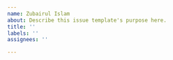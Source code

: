 ```yaml
---
name: Zubairul Islam
about: Describe this issue template's purpose here.
title: ''
labels: ''
assignees: ''

---
```



